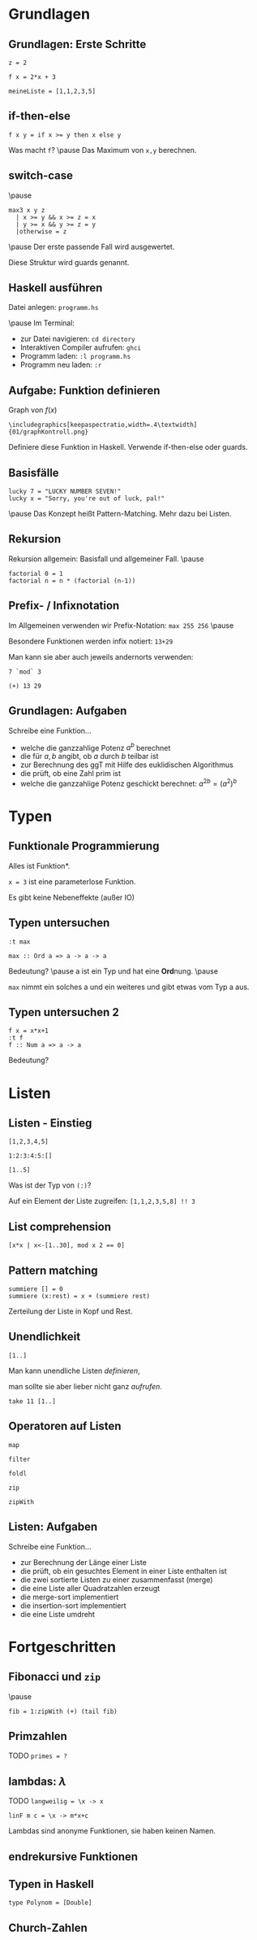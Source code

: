 # Grundlagen

## Grundlagen: Erste Schritte

`z = 2`

`f x = 2*x + 3`

`meineListe = [1,1,2,3,5]`

## if-then-else

`f x y = if x >= y then x else y`

Was macht `f`?
\pause
Das Maximum von `x,y` berechnen.

## switch-case

\pause

~~~
max3 x y z
  | x >= y && x >= z = x
  | y >= x && y >= z = y
  |otherwise = z
~~~

\pause
Der erste passende Fall wird ausgewertet.

Diese Struktur wird guards genannt.

## Haskell ausführen

Datei anlegen: `programm.hs`

\pause
Im Terminal:

- zur Datei navigieren: `cd directory`
- Interaktiven Compiler aufrufen: `ghci`
- Programm laden: `:l programm.hs`
- Programm neu laden: `:r`

## Aufgabe: Funktion definieren

Graph von $f(x)$

~~~{=latex}
\includegraphics[keepaspectratio,width=.4\textwidth]{01/graphKontroll.png}
~~~

Definiere diese Funktion in Haskell.
Verwende if-then-else oder guards.

## Basisfälle

~~~
lucky 7 = "LUCKY NUMBER SEVEN!"  
lucky x = "Sorry, you're out of luck, pal!"
~~~

\pause
Das Konzept heißt Pattern-Matching. Mehr dazu bei Listen.

## Rekursion

Rekursion allgemein: Basisfall und allgemeiner Fall.
\pause

~~~
factorial 0 = 1
factorial n = n * (factorial (n-1))
~~~

## Prefix- / Infixnotation

Im Allgemeinen verwenden wir Prefix-Notation: `max 255 256`
\pause

Besondere Funktionen werden infix notiert: `13+29`

Man kann sie aber auch jeweils andernorts verwenden:

~~~
7 `mod` 3
~~~

`(+) 13 29`

## Grundlagen: Aufgaben

Schreibe eine Funktion...

- welche die ganzzahlige Potenz $a^b$ berechnet
- die für $a,b$ angibt, ob $a$ durch $b$ teilbar ist
- zur Berechnung des ggT mit Hilfe des euklidischen Algorithmus
- die prüft, ob eine Zahl prim ist
- welche die ganzzahlige Potenz geschickt berechnet: $a^{2b}=(a^2)^b$

# Typen

## Funktionale Programmierung

Alles ist Funktion*.

`x = 3` ist eine parameterlose Funktion.

Es gibt keine Nebeneffekte (außer IO)

## Typen untersuchen

`:t max`

`max :: Ord a => a -> a -> a`

Bedeutung?
\pause
a ist ein Typ und hat eine **Ord**nung.
\pause

`max` nimmt ein solches a und ein weiteres und gibt etwas vom Typ a aus.

## Typen untersuchen 2

~~~
f x = x*x+1
:t f
f :: Num a => a -> a
~~~

Bedeutung?

# Listen

## Listen - Einstieg

`[1,2,3,4,5]`

`1:2:3:4:5:[]`

`[1..5]`

Was ist der Typ von `(:)`?

Auf ein Element der Liste zugreifen: `[1,1,2,3,5,8] !! 3`

## List comprehension

`[x*x | x<-[1..30], mod x 2 == 0]`

## Pattern matching

~~~
summiere [] = 0
summiere (x:rest) = x + (summiere rest)
~~~

Zerteilung der Liste in Kopf und Rest.

## Unendlichkeit

`[1..]`

Man kann unendliche Listen _definieren_,

man sollte sie aber lieber nicht ganz _aufrufen_.

`take 11 [1..]`

## Operatoren auf Listen

`map`

`filter`

`foldl`

`zip`

`zipWith`

## Listen: Aufgaben

Schreibe eine Funktion...

- zur Berechnung der Länge einer Liste
- die prüft, ob ein gesuchtes Element in einer Liste enthalten ist
- die zwei sortierte Listen zu einer zusammenfasst (merge)
- die eine Liste aller Quadratzahlen erzeugt
- die merge-sort implementiert
- die insertion-sort implementiert
- die eine Liste umdreht

# Fortgeschritten

## Fibonacci und `zip`

\pause

`fib = 1:zipWith (+) (tail fib)`

## Primzahlen

TODO
`primes = ?`

## lambdas: $\lambda$

TODO
`langweilig = \x -> x`

`linF m c = \x -> m*x+c`

Lambdas sind anonyme Funktionen, sie haben keinen Namen.

## endrekursive Funktionen

## Typen in Haskell

`type Polynom = [Double]`

## Church-Zahlen
